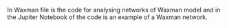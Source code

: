 In Waxman file is the code for analysing networks of Waxman model and in the Jupiter Notebook of the code is an example of a Waxman network.
